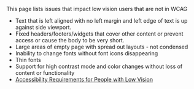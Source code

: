 This page lists issues that impact low vision users that are not in WCAG

* Text that is left aligned with no left margin and left edge of text is up against side viewport.
* Fixed headers/footers/widgets that cover other content or prevent access or cause the body to be very short.
* Large areas of empty page with spread out layouts - not condensed
* Inability to change fonts without font icons disappearing
* Thin fonts
* Support for high contrast mode and color changes without loss of content or functionality
* [Accessibility Requirements for People with Low Vision](https://www.w3.org/TR/low-vision-needs/)

